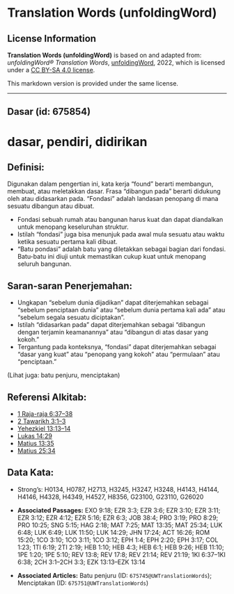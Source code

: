 # Translation Words (unfoldingWord)

## License Information

**Translation Words (unfoldingWord)** is based on and adapted from: _unfoldingWord® Translation Words_, [unfoldingWord](https://unfoldingword.org/utw), 2022, which is licensed under a [CC BY-SA 4.0 license](https://creativecommons.org/licenses/by-sa/4.0/legalcode.en).

This markdown version is provided under the same license.



--------------------------------

## Dasar (id: 675854)

dasar, pendiri, didirikan
=========================

Definisi:
---------

Digunakan dalam pengertian ini, kata kerja “found” berarti membangun, membuat, atau meletakkan dasar. Frasa “dibangun pada” berarti didukung oleh atau didasarkan pada. “Fondasi” adalah landasan penopang di mana sesuatu dibangun atau dibuat.

* Fondasi sebuah rumah atau bangunan harus kuat dan dapat diandalkan untuk menopang keseluruhan struktur.
* Istilah “fondasi” juga bisa menunjuk pada awal mula sesuatu atau waktu ketika sesuatu pertama kali dibuat.
* “Batu pondasi” adalah batu yang diletakkan sebagai bagian dari fondasi. Batu\-batu ini diuji untuk memastikan cukup kuat untuk menopang seluruh bangunan.

Saran\-saran Penerjemahan:
--------------------------

* Ungkapan “sebelum dunia dijadikan” dapat diterjemahkan sebagai “sebelum penciptaan dunia” atau “sebelum dunia pertama kali ada” atau “sebelum segala sesuatu diciptakan”.
* Istilah “didasarkan pada” dapat diterjemahkan sebagai “dibangun dengan terjamin keamanannya” atau “dibangun di atas dasar yang kokoh.”
* Tergantung pada konteksnya, “fondasi” dapat diterjemahkan sebagai “dasar yang kuat” atau “penopang yang kokoh” atau “permulaan” atau “penciptaan.”

(Lihat juga: batu penjuru, menciptakan)

Referensi Alkitab:
------------------

* [1 Raja\-raja 6:37–38](https://ref.ly/1Kgs0:0)
* [2 Tawarikh 3:1–3](https://ref.ly/2Chr0:0)
* [Yehezkiel 13:13–14](https://ref.ly/Ezek13:13-Ezek13:14)
* [Lukas 14:29](https://ref.ly/Luke14:29)
* [Matius 13:35](https://ref.ly/Matt13:35)
* [Matius 25:34](https://ref.ly/Matt25:34)

Data Kata:
----------

* Strong’s: H0134, H0787, H2713, H3245, H3247, H3248, H4143, H4144, H4146, H4328, H4349, H4527, H8356, G23100, G23110, G26020

* **Associated Passages:** EXO 9:18; EZR 3:3; EZR 3:6; EZR 3:10; EZR 3:11; EZR 3:12; EZR 4:12; EZR 5:16; EZR 6:3; JOB 38:4; PRO 3:19; PRO 8:29; PRO 10:25; SNG 5:15; HAG 2:18; MAT 7:25; MAT 13:35; MAT 25:34; LUK 6:48; LUK 6:49; LUK 11:50; LUK 14:29; JHN 17:24; ACT 16:26; ROM 15:20; 1CO 3:10; 1CO 3:11; 1CO 3:12; EPH 1:4; EPH 2:20; EPH 3:17; COL 1:23; 1TI 6:19; 2TI 2:19; HEB 1:10; HEB 4:3; HEB 6:1; HEB 9:26; HEB 11:10; 1PE 1:20; 1PE 5:10; REV 13:8; REV 17:8; REV 21:14; REV 21:19; 1KI 6:37–1KI 6:38; 2CH 3:1–2CH 3:3; EZK 13:13–EZK 13:14
* **Associated Articles:** Batu penjuru (ID: `675745@UWTranslationWords`); Menciptakan (ID: `675751@UWTranslationWords`)

